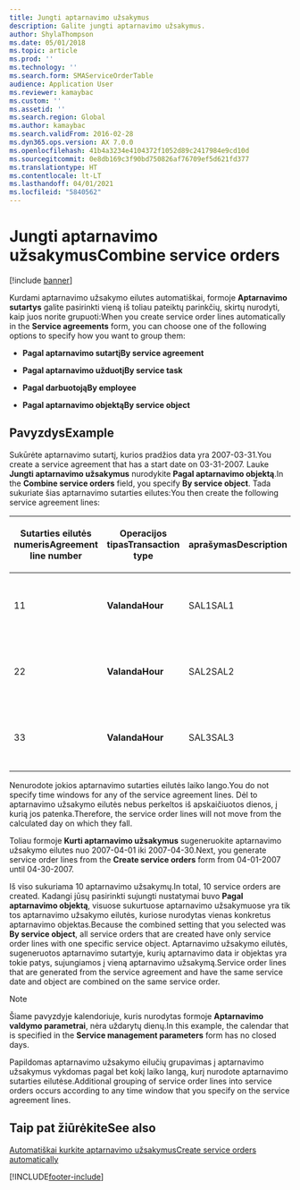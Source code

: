```yaml
---
title: Jungti aptarnavimo užsakymus
description: Galite jungti aptarnavimo užsakymus.
author: ShylaThompson
ms.date: 05/01/2018
ms.topic: article
ms.prod: ''
ms.technology: ''
ms.search.form: SMAServiceOrderTable
audience: Application User
ms.reviewer: kamaybac
ms.custom: ''
ms.assetid: ''
ms.search.region: Global
ms.author: kamaybac
ms.search.validFrom: 2016-02-28
ms.dyn365.ops.version: AX 7.0.0
ms.openlocfilehash: 41b4a3234e4104372f1052d89c2417984e9cd10d
ms.sourcegitcommit: 0e8db169c3f90bd750826af76709ef5d621fd377
ms.translationtype: HT
ms.contentlocale: lt-LT
ms.lasthandoff: 04/01/2021
ms.locfileid: "5840562"
---
```

# <a name="combine-service-orders"></a><span data-ttu-id="8bbc6-103">Jungti aptarnavimo užsakymus</span><span class="sxs-lookup"><span data-stu-id="8bbc6-103">Combine service orders</span></span>   

[!include [banner](../includes/banner.md)]


<span data-ttu-id="8bbc6-104">Kurdami aptarnavimo užsakymo eilutes automatiškai, formoje **Aptarnavimo sutartys** galite pasirinkti vieną iš toliau pateiktų parinkčių, skirtų nurodyti, kaip juos norite grupuoti:</span><span class="sxs-lookup"><span data-stu-id="8bbc6-104">When you create service order lines automatically in the **Service agreements** form, you can choose one of the following options to specify how you want to group them:</span></span>

  - <span data-ttu-id="8bbc6-105">**Pagal aptarnavimo sutartį**</span><span class="sxs-lookup"><span data-stu-id="8bbc6-105">**By service agreement**</span></span>

  - <span data-ttu-id="8bbc6-106">**Pagal aptarnavimo užduotį**</span><span class="sxs-lookup"><span data-stu-id="8bbc6-106">**By service task**</span></span>

  - <span data-ttu-id="8bbc6-107">**Pagal darbuotoją**</span><span class="sxs-lookup"><span data-stu-id="8bbc6-107">**By employee**</span></span>

  - <span data-ttu-id="8bbc6-108">**Pagal aptarnavimo objektą**</span><span class="sxs-lookup"><span data-stu-id="8bbc6-108">**By service object**</span></span>

## <a name="example"></a><span data-ttu-id="8bbc6-109">Pavyzdys</span><span class="sxs-lookup"><span data-stu-id="8bbc6-109">Example</span></span>

<span data-ttu-id="8bbc6-110">Sukūrėte aptarnavimo sutartį, kurios pradžios data yra 2007-03-31.</span><span class="sxs-lookup"><span data-stu-id="8bbc6-110">You create a service agreement that has a start date on 03-31-2007.</span></span> <span data-ttu-id="8bbc6-111">Lauke **Jungti aptarnavimo užsakymus** nurodykite **Pagal aptarnavimo objektą**.</span><span class="sxs-lookup"><span data-stu-id="8bbc6-111">In the **Combine service orders** field, you specify **By service object**.</span></span> <span data-ttu-id="8bbc6-112">Tada sukuriate šias aptarnavimo sutarties eilutes:</span><span class="sxs-lookup"><span data-stu-id="8bbc6-112">You then create the following service agreement lines:</span></span>

<table style="width:100%;">
<colgroup>
<col style="width: 16%" />
<col style="width: 16%" />
<col style="width: 16%" />
<col style="width: 16%" />
<col style="width: 16%" />
<col style="width: 16%" />
</colgroup>
<thead>
<tr class="header">
<th><p><span data-ttu-id="8bbc6-113">Sutarties eilutės numeris</span><span class="sxs-lookup"><span data-stu-id="8bbc6-113">Agreement line number</span></span></p></th>
<th><p><span data-ttu-id="8bbc6-114">Operacijos tipas</span><span class="sxs-lookup"><span data-stu-id="8bbc6-114">Transaction type</span></span></p></th>
<th><p><span data-ttu-id="8bbc6-115">aprašymas</span><span class="sxs-lookup"><span data-stu-id="8bbc6-115">Description</span></span></p></th>
<th><p><span data-ttu-id="8bbc6-116">Intervalas</span><span class="sxs-lookup"><span data-stu-id="8bbc6-116">Interval</span></span></p></th>
<th><p><span data-ttu-id="8bbc6-117">Aptarnavimo objektas</span><span class="sxs-lookup"><span data-stu-id="8bbc6-117">Service object</span></span></p></th>
<th><p><span data-ttu-id="8bbc6-118">Pradžios data</span><span class="sxs-lookup"><span data-stu-id="8bbc6-118">Start date</span></span></p></th>
</tr>
</thead>
<tbody>
<tr class="odd">
<td><p><span data-ttu-id="8bbc6-119">1</span><span class="sxs-lookup"><span data-stu-id="8bbc6-119">1</span></span></p></td>
<td><p><span data-ttu-id="8bbc6-120"><strong>Valanda</strong></span><span class="sxs-lookup"><span data-stu-id="8bbc6-120"><strong>Hour</strong></span></span></p></td>
<td><p><span data-ttu-id="8bbc6-121">SAL1</span><span class="sxs-lookup"><span data-stu-id="8bbc6-121">SAL1</span></span></p></td>
<td><p><span data-ttu-id="8bbc6-122">Savaitinis</span><span class="sxs-lookup"><span data-stu-id="8bbc6-122">Weekly</span></span></p></td>
<td><p><span data-ttu-id="8bbc6-123">X-1</span><span class="sxs-lookup"><span data-stu-id="8bbc6-123">X-1</span></span></p></td>
<td><p><span data-ttu-id="8bbc6-124">2007-04-01</span><span class="sxs-lookup"><span data-stu-id="8bbc6-124">04-01-2007</span></span></p></td>
</tr>
<tr class="even">
<td><p><span data-ttu-id="8bbc6-125">2</span><span class="sxs-lookup"><span data-stu-id="8bbc6-125">2</span></span></p></td>
<td><p><span data-ttu-id="8bbc6-126"><strong>Valanda</strong></span><span class="sxs-lookup"><span data-stu-id="8bbc6-126"><strong>Hour</strong></span></span></p></td>
<td><p><span data-ttu-id="8bbc6-127">SAL2</span><span class="sxs-lookup"><span data-stu-id="8bbc6-127">SAL2</span></span></p></td>
<td><p><span data-ttu-id="8bbc6-128">Kas dvi savaites</span><span class="sxs-lookup"><span data-stu-id="8bbc6-128">Biweekly</span></span></p></td>
<td><p><span data-ttu-id="8bbc6-129">X-2</span><span class="sxs-lookup"><span data-stu-id="8bbc6-129">X-2</span></span></p></td>
<td><p><span data-ttu-id="8bbc6-130">2007-04-01</span><span class="sxs-lookup"><span data-stu-id="8bbc6-130">04-01-2007</span></span></p></td>
</tr>
<tr class="odd">
<td><p><span data-ttu-id="8bbc6-131">3</span><span class="sxs-lookup"><span data-stu-id="8bbc6-131">3</span></span></p></td>
<td><p><span data-ttu-id="8bbc6-132"><strong>Valanda</strong></span><span class="sxs-lookup"><span data-stu-id="8bbc6-132"><strong>Hour</strong></span></span></p></td>
<td><p><span data-ttu-id="8bbc6-133">SAL3</span><span class="sxs-lookup"><span data-stu-id="8bbc6-133">SAL3</span></span></p></td>
<td><p><span data-ttu-id="8bbc6-134">Savaitinis</span><span class="sxs-lookup"><span data-stu-id="8bbc6-134">Weekly</span></span></p></td>
<td><p><span data-ttu-id="8bbc6-135">X-2</span><span class="sxs-lookup"><span data-stu-id="8bbc6-135">X-2</span></span></p></td>
<td><p><span data-ttu-id="8bbc6-136">2007-04-01</span><span class="sxs-lookup"><span data-stu-id="8bbc6-136">04-01-2007</span></span></p></td>
</tr>
</tbody>
</table>


<span data-ttu-id="8bbc6-137">Nenurodote jokios aptarnavimo sutarties eilutės laiko lango.</span><span class="sxs-lookup"><span data-stu-id="8bbc6-137">You do not specify time windows for any of the service agreement lines.</span></span> <span data-ttu-id="8bbc6-138">Dėl to aptarnavimo užsakymo eilutės nebus perkeltos iš apskaičiuotos dienos, į kurią jos patenka.</span><span class="sxs-lookup"><span data-stu-id="8bbc6-138">Therefore, the service order lines will not move from the calculated day on which they fall.</span></span>

<span data-ttu-id="8bbc6-139">Toliau formoje **Kurti aptarnavimo užsakymus** sugeneruokite aptarnavimo užsakymo eilutes nuo 2007-04-01 iki 2007-04-30.</span><span class="sxs-lookup"><span data-stu-id="8bbc6-139">Next, you generate service order lines from the **Create service orders** form from 04-01-2007 until 04-30-2007.</span></span>

<span data-ttu-id="8bbc6-140">Iš viso sukuriama 10 aptarnavimo užsakymų.</span><span class="sxs-lookup"><span data-stu-id="8bbc6-140">In total, 10 service orders are created.</span></span> <span data-ttu-id="8bbc6-141">Kadangi jūsų pasirinkti sujungti nustatymai buvo **Pagal aptarnavimo objektą**, visuose sukurtuose aptarnavimo užsakymuose yra tik tos aptarnavimo užsakymo eilutės, kuriose nurodytas vienas konkretus aptarnavimo objektas.</span><span class="sxs-lookup"><span data-stu-id="8bbc6-141">Because the combined setting that you selected was **By service object**, all service orders that are created have only service order lines with one specific service object.</span></span> <span data-ttu-id="8bbc6-142">Aptarnavimo užsakymo eilutės, sugeneruotos aptarnavimo sutartyje, kurių aptarnavimo data ir objektas yra tokie patys, sujungiamos į vieną aptarnavimo užsakymą.</span><span class="sxs-lookup"><span data-stu-id="8bbc6-142">Service order lines that are generated from the service agreement and have the same service date and object are combined on the same service order.</span></span>


> [!NOTE]
> <P><span data-ttu-id="8bbc6-143">Šiame pavyzdyje kalendoriuje, kuris nurodytas formoje <STRONG>Aptarnavimo valdymo parametrai</STRONG>, nėra uždarytų dienų.</span><span class="sxs-lookup"><span data-stu-id="8bbc6-143">In this example, the calendar that is specified in the <STRONG>Service management parameters</STRONG> form has no closed days.</span></span></P>



<span data-ttu-id="8bbc6-144">Papildomas aptarnavimo užsakymo eilučių grupavimas į aptarnavimo užsakymus vykdomas pagal bet kokį laiko langą, kurį nurodote aptarnavimo sutarties eilutėse.</span><span class="sxs-lookup"><span data-stu-id="8bbc6-144">Additional grouping of service order lines into service orders occurs according to any time window that you specify on the service agreement lines.</span></span>

## <a name="see-also"></a><span data-ttu-id="8bbc6-145">Taip pat žiūrėkite</span><span class="sxs-lookup"><span data-stu-id="8bbc6-145">See also</span></span>

[<span data-ttu-id="8bbc6-146">Automatiškai kurkite aptarnavimo užsakymus</span><span class="sxs-lookup"><span data-stu-id="8bbc6-146">Create service orders automatically</span></span>](create-service-orders-automatically.md)

  




[!INCLUDE[footer-include](../../includes/footer-banner.md)]